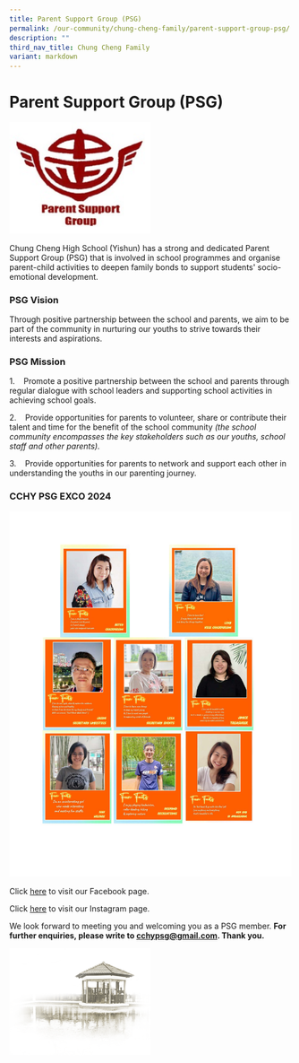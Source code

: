 ```yaml
---
title: Parent Support Group (PSG)
permalink: /our-community/chung-cheng-family/parent-support-group-psg/
description: ""
third_nav_title: Chung Cheng Family
variant: markdown
---
```

# **Parent Support Group (PSG)**
<img src="/images/Parent%20Support%20Group%20logo.jpg" style="width:50%">


Chung Cheng High School (Yishun) has a strong and dedicated Parent Support Group (PSG) that is involved in school programmes and organise parent-child activities to deepen family bonds to support students' socio-emotional development.

### PSG Vision

Through positive partnership between the school and parents, we aim to be part of the community in nurturing our youths to strive towards their interests and aspirations.

### PSG Mission

1.&nbsp;&nbsp; &nbsp;Promote a positive partnership between the school and parents through regular dialogue with school leaders and supporting school activities in achieving school goals.

2.&nbsp;&nbsp; &nbsp;Provide opportunities for parents to volunteer, share or contribute their talent and time for the benefit of the school community&nbsp;_(the school community encompasses the key stakeholders such as our youths, school staff and other parents)._  

3.&nbsp;&nbsp; &nbsp;Provide opportunities for parents to network and support each other in understanding the youths in our parenting journey.

### CCHY PSG EXCO 2024

![](/images/Our%20Community/Chung%20Cheng%20Family/CCHY_PSG_EXCO_2024__as_of_12Apr2024_.jpg)

Click [here](https://www.facebook.com/profile.php?id=100093399604423&amp;mibextid=ZbWKwL) to visit our Facebook page.

Click [here](https://www.instagram.com/cchypsg?igsh=bjRqcnZ3d3ZseThn) to visit our Instagram page.

We look forward to meeting you and welcoming you as a PSG member.  **For further enquiries, please write to cchypsg@gmail.com.  Thank you.**

<img src="/images/pavilion.png" style="width:50%">